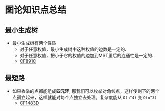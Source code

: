 # 图论知识点总结
## 最小生成树
  - 最小生成树有两个性质
    - 对于任意权值，最小生成树中这种权值的边数是一定的.
    - 对于任意权值，把小于它的权值的边加到MST里后的连通性是一定的.
    - [CF891C](../codeforces/800-899/891C.cpp)

## 最短路
- 如果枚举的点都能组成**四元环**, 那我们可以枚举对角线点，这样使剩下的两个点孤立起来，这样就能对每个点独立去处理。复杂度能从 `O(n^4)` 变 `O(n^3)`
  - [CF1483D](../codeforces/1400-1499/1483D.cpp)
